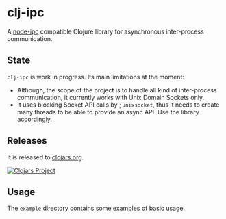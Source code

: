 # clj-ipc

A [node-ipc](https://www.npmjs.com/package/node-ipc) compatible Clojure library for asynchronous inter-process communication.

## State

`clj-ipc` is work in progress. Its main limitations at the moment:

- Although, the scope of the project is to handle all kind of inter-process
  communication, it currently works with Unix Domain Sockets only.
- It uses blocking Socket API calls by `junixsocket`, thus it needs to create
  many threads to be able to provide an async API. Use the library accordingly.

## Releases

It is released to [clojars.org](https://clojars.org).

[![Clojars Project](https://img.shields.io/clojars/v/org.dlacko/clj-ipc.svg)](https://clojars.org/org.dlacko/clj-ipc)

## Usage

The `example` directory contains some examples of basic usage.
